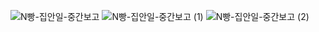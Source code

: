 ![N빵-집안일-중간보고](https://github.com/ITKOO/N-bbang-housework/assets/31758135/3d3d09a8-7275-4593-8983-ab8ded4f9daa)
![N빵-집안일-중간보고 (1)](https://github.com/ITKOO/N-bbang-housework/assets/31758135/6e70f1a7-79b0-4fb8-85b6-23edff76cb9b)
![N빵-집안일-중간보고 (2)](https://github.com/ITKOO/N-bbang-housework/assets/31758135/84c34d55-201d-49be-b7f6-79277a34a8af)

